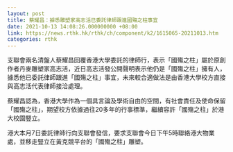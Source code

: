 ```yaml
---
layout: post
title: 蔡耀昌：據悉雕塑家高志活已委託律師跟進國殤之柱事宜
date: 2021-10-13 14:08:26.000000000 +08:00
link: https://news.rthk.hk/rthk/ch/component/k2/1615065-20211013.htm
categories: rthk
---
```


支聯會兩名清盤人蔡耀昌回覆香港大學委託的律師行，表示「國殤之柱」屬於原創作者丹麥雕塑家高志活，近日高志活發公開聲明表示他仍是「國殤之柱」擁有人，據悉他已委託律師跟進「國殤之柱」事宜，未來較合適做法是由香港大學校方直接與高志活代表律師接洽處理。

蔡耀昌認為，香港大學作為一個具言論及學術自由的空間，有社會責任及使命保留「國殤之柱」，期望校方依據過往20多年的行事標準，繼續容許「國殤之柱」於港大校園豎立。

港大本月7日委託律師行向支聯會發信，要求支聯會今日下午5時聯絡港大物業處，並移走豎立在黃克競平台的「國殤之柱」雕塑。　
